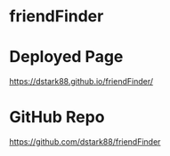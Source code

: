 # friendFinder

# Deployed Page
https://dstark88.github.io/friendFinder/
# GitHub Repo
https://github.com/dstark88/friendFinder